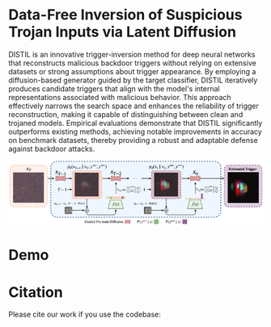 # Data-Free Inversion of Suspicious Trojan Inputs via Latent Diffusion

DISTIL is an innovative trigger-inversion method for deep neural networks that reconstructs malicious backdoor triggers without relying on extensive datasets or strong assumptions about trigger appearance. By employing a diffusion-based generator guided by the target classifier, DISTIL iteratively produces candidate triggers that align with the model's internal representations associated with malicious behavior. This approach effectively narrows the search space and enhances the reliability of trigger reconstruction, making it capable of distinguishing between clean and trojaned models. Empirical evaluations demonstrate that DISTIL significantly outperforms existing methods, achieving notable improvements in accuracy on benchmark datasets, thereby providing a robust and adaptable defense against backdoor attacks.

<p align="center">
<img src="Figs/Fig_1.png" alt="Main method overview"/>
</p>

# Demo

# Citation 
Please cite our work if you use the codebase: 
```
```
